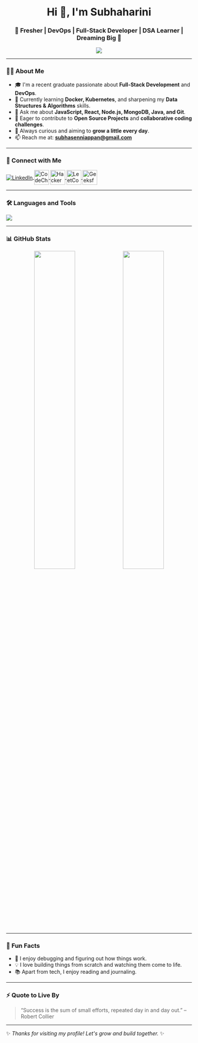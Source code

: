 <h1 align="center">Hi 👋, I'm Subhaharini</h1>
<h3 align="center">🌱 Fresher | DevOps | Full-Stack Developer | DSA Learner | Dreaming Big 💼</h3>

<p align="center">
  <img src="https://readme-typing-svg.herokuapp.com/?lines=Passionate+Developer;Full-Stack+Learner;Problem+Solver;DevOps+Explorer&center=true&width=500&height=30">
</p>

---

### 👩‍💻 About Me
- 🎓 I'm a recent graduate passionate about **Full-Stack Development** and **DevOps**.
- 🌱 Currently learning **Docker, Kubernetes**, and sharpening my **Data Structures & Algorithms** skills.
- 💬 Ask me about **JavaScript, React, Node.js, MongoDB, Java, and Git**.
- 🚀 Eager to contribute to **Open Source Projects** and **collaborative coding challenges**.
- 🎯 Always curious and aiming to **grow a little every day**.
- 📫 Reach me at: **subhasenniappan@gmail.com**

---

### 🔗 Connect with Me

<p align="left">
  <a href="https://www.linkedin.com/in/subha-harini" target="_blank">
    <img align="center" src="https://skillicons.dev/icons?i=linkedin" alt="LinkedIn" />
  </a>
  <a href="https://www.codechef.com/users/subhaharini07" target="_blank">
    <img align="center" src="https://cdn.jsdelivr.net/npm/simple-icons@3.1.0/icons/codechef.svg" alt="CodeChef" width="40" height="40" />
  </a>
  <a href="https://www.hackerrank.com/subhaharini107" target="_blank">
    <img align="center" src="https://simpleicons.org/icons/hackerrank.svg" alt="HackerRank" width="40" height="40" />
  </a>
  <a href="https://leetcode.com/subhaharinis" target="_blank">
    <img align="center" src="https://simpleicons.org/icons/leetcode.svg" alt="LeetCode" width="40" height="40" />
  </a>
  <a href="https://auth.geeksforgeeks.org/user/subhasenvbrq/profile" target="_blank">
    <img align="center" src="https://simpleicons.org/icons/geeksforgeeks.svg" alt="GeeksforGeeks" width="40" height="40" />
  </a>
</p>

---

### 🛠️ Languages and Tools

<p align="left">
  <img src="https://skillicons.dev/icons?i=html,css,js,java,react,nodejs,express,mongodb,tailwind,git,github,docker,linux" />
</p>

---

### 📊 GitHub Stats

<p align="center">
  <img src="https://github-readme-stats.vercel.app/api?username=subhaharini04&show_icons=true&theme=tokyonight" width="47%"/>
  <img src="https://github-readme-stats.vercel.app/api/top-langs/?username=subhaharini04&layout=compact&theme=tokyonight" width="47%"/>
</p>

---

### 🎯 Fun Facts
- 🧠 I enjoy debugging and figuring out how things work.
- 💡 I love building things from scratch and watching them come to life.
- 📚 Apart from tech, I enjoy reading and journaling.

---

### ⚡ Quote to Live By

> “Success is the sum of small efforts, repeated day in and day out.” – Robert Collier

---

✨ _Thanks for visiting my profile! Let's grow and build together._ ✨

